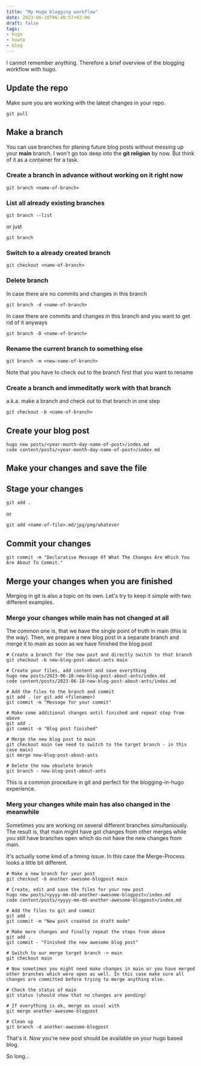 ```yaml
---
title: "My Hugo blogging workflow"
date: 2023-06-18T06:40:57+02:00
draft: false
tags: 
- hugo 
- howto
- blog 
---
```


I cannot remember anything. Therefore a brief overview of the blogging workflow with hugo. 

<!--more-->

## Update the repo 
Make sure you are working with the latest changes in your repo. 
```
git pull 
```

## Make a branch 
You can use branches for planing future blog posts without messing up your **main** branch. I won't go too deep into the **git religion** by now. But think of it as a container for a task. 

### Create a branch in advance without working on it right now
```
git branch <name-of-branch>
```

### List all already existing branches 
```
git branch --list
```
or just 
```
git branch 
```

### Switch to a already created branch
```
git checkout <name-of-branch>
```

### Delete branch 
In case there are no commits and changes in this branch 
```
git branch -d <name-of-branch>
```

In case there are commits and changes in this branch and you want to get rid of it anyways 
```
git branch -D <name-of-branch>
```

### Rename the current branch to something else 
```
git branch -m <new-name-of-branch>
```

Note that you have to check out to the branch first that you want to rename 

### Create a branch and immeditatly work with that branch
a.k.a. make a branch and check out to that branch in one step 
```
git checkout -b <name-of-branch>
```
## Create your blog post 
```
hugo new posts/<year-month-day-name-of-post>/index.md 
code content/posts/<year-month-day-name-of-post>/index.md 
```

## Make your changes and save the file 


## Stage your changes 
```
git add . 
```
or 
```
git add <name-of-file>.md/jpg/png/whatever 
```

## Commit your changes 
```
git commit -m "Declarative Message Of What The Changes Are Which You Are About To Commit."
```

## Merge your changes when you are finished 
Merging in git is also a topic on its own. Let's try to keep it simple with two different examples. 

### Merge your changes while main has not changed at all 
The common one is, that we have the single point of truth in main (this is the way). Then, we prepare a new blog post in a separate branch and merge it to main as soon as we have finished the blog post
```
# Create a branch for the new post and directly switch to that branch 
git checkout -b new-blog-post-about-ants main

# Create your files, add content and save everything 
hugo new posts/2023-06-18-new-blog-post-about-ants/index.md 
code content/posts/2023-06-18-new-blog-post-about-ants/index.md 

# Add the files to the branch and commit 
git add . (or git add <filename>) 
git commit -m "Message for your commit"

# Make some additional changes until finished and repeat step from above 
git add .
git commit -m "Blog post finished" 

# Merge the new blog post to main 
git checkout main (we need to switch to the target branch - in this case main)
git merge new-blog-post-about-ants 

# Delete the now obsolete branch 
git branch - new-blog-post-about-ants 
```

This is a common procedure in git and perfect for the blogging-in-hugo experience. 

### Merg your changes while main has also changed in the meanwhile 
Sometimes you are working on several different branches simultaniously. The result is, that main might have got changes from other merges while you still have branches open which do not have the new changes from main. 

It's actually some kind of a timing issue. In this case the Merge-Process looks a little bit different. 

```
# Make a new branch for your post 
git checkout -b another-awesome-blogpost main 

# Create, edit and save the files for your new post 
hugo new posts/<yyyy-mm-dd-another-awesome-blogpost>/index.md 
code content/posts/<yyyy-mm-dd-another-awesome-blogpost>/index.md 

# Add the files to git and commit 
git add .
git commit -m "New post created in draft mode"

# Make more changes and finally repeat the steps from above 
git add .
git commit - "Finished the new awesome blog post" 

# Switch to our merge target branch -> main 
git checkout main 

# Now sometimes you might need make changes in main or you have merged other branches which were open as well. In this case make sure all changes are committed before trying to merge anything else. 

# Check the status of main 
git status (should show that no changes are pending) 

# If everything is ok, merge as usual with 
git merge another-awesome-blogpost 

# Clean up 
git branch -d another-awesome-blogpost 
```

That's it. Now you're new post should be available on your hugo based blog. 

So long... 



